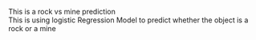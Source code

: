 This is a rock vs mine prediction 
<br>
This is using logistic Regression Model to predict whether the object is a rock or a mine
